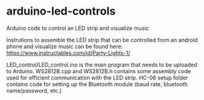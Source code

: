 # arduino-led-controls
Arduino code to control an LED strip and visualize music

Instrutions to assemble the LED strip that can be controlled from an android phone and visualize music can be found here: https://www.instructables.com/id/Party-Lights-1/

LED_control/LED_control.ino is the main program that needs to be uploaded to Arduino.
WS2812B.cpp and WS2812B.h contains some assembly code used for efficient communication with the LED strip.
HC-06 setup folder contains code for setting up the Bluetooth module (baud rate, bluetooth name/password, etc.)
